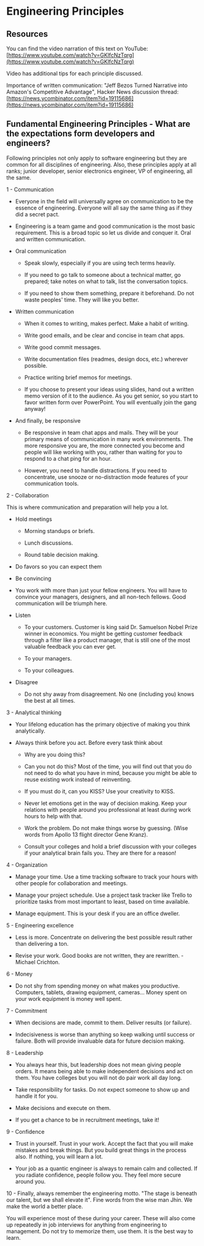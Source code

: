 # Engineering Principles

## Resources
You can find the video narration of this text on YouTube: [https://www.youtube.com/watch?v=GKlfcNzTqrg](https://www.youtube.com/watch?v=GKlfcNzTqrg)

Video has additional tips for each principle discussed.

Importance of written communication: "Jeff Bezos Turned Narrative into Amazon's Competitive Advantage", Hacker News discussion thread: [https://news.ycombinator.com/item?id=19115686](https://news.ycombinator.com/item?id=19115686)

## Fundamental Engineering Principles - What are the expectations form developers and engineers?
Following principles not only apply to software engineering but they are common for all disciplines of engineering. Also, these principles apply at all ranks; junior developer, senior electronics engineer, VP of engineering, all the same.

1 - Communication

* Everyone in the field will universally agree on communication to be the essence of engineering. Everyone will all say the same thing as if they did a secret pact.

* Engineering is a team game and good communication is the most basic requirement. This is a broad topic so let us divide and conquer it. Oral and written communication.

* Oral communication

    * Speak slowly, especially if you are using tech terms heavily.

    * If you need to go talk to someone about a technical matter, go prepared; take notes on what to talk, list the conversation topics.

    * If you need to show them something, prepare it beforehand. Do not waste peoples' time. They will like you better.

* Written communication

    * When it comes to writing, makes perfect. Make a habit of writing.

    * Write good emails, and be clear and concise in team chat apps.

    * Write good commit messages.

    * Write documentation files (readmes, design docs, etc.) wherever possible.

    * Practice writing brief memos for meetings.

    * If you choose to present your ideas using slides, hand out a written memo version of it to the audience. As you get senior, so you start to favor written form over PowerPoint. You will eventually join the gang anyway!

* And finally, be responsive

    * Be responsive in team chat apps and mails. They will be your primary means of communication in many work environments. The more responsive you are, the more connected you become and people will like working with you, rather than waiting for you to respond to a chat ping for an hour.

    * However, you need to handle distractions. If you need to concentrate, use snooze or no-distraction mode features of your communication tools.

2 - Collaboration

This is where communication and preparation will help you a lot.

* Hold meetings

    * Morning standups or briefs.

    * Lunch discussions.

    * Round table decision making.

* Do favors so you can expect them

* Be convincing

* You work with more than just your fellow engineers. You will have to convince your managers, designers, and all non-tech fellows. Good communication will be triumph here.

* Listen

    * To your customers. Customer is king said Dr. Samuelson Nobel Prize winner in economics. You might be getting customer feedback through a filter like a product manager, that is still one of the most valuable feedback you can ever get.

    * To your managers.

    * To your colleagues.

* Disagree

    * Do not shy away from disagreement. No one (including you) knows the best at all times.

3 - Analytical thinking

* Your lifelong education has the primary objective of making you think analytically.

* Always think before you act. Before every task think about

    * Why are you doing this?

    * Can you not do this? Most of the time, you will find out that you do not need to do what you have in mind, because you might be able to reuse existing work instead of reinventing.

    * If you must do it, can you KISS? Use your creativity to KISS.

    * Never let emotions get in the way of decision making. Keep your relations with people around you professional at least during work hours to help with that.

    * Work the problem. Do not make things worse by guessing. (Wise words from Apollo 13 flight director Gene Kranz).

    * Consult your colleges and hold a brief discussion with your colleges if your analytical brain fails you. They are there for a reason!

4 - Organization

* Manage your time. Use a time tracking software to track your hours with other people for collaboration and meetings.

* Manage your project schedule. Use a project task tracker like Trello to prioritize tasks from most important to least, based on time available.

* Manage equipment. This is your desk if you are an office dweller.

5 - Engineering excellence

* Less is more. Concentrate on delivering the best possible result rather than delivering a ton.

* Revise your work. Good books are not written, they are rewritten. - Michael Crichton.

6 - Money

* Do not shy from spending money on what makes you productive. Computers, tablets, drawing equipment, cameras... Money spent on your work equipment is money well spent.

7 - Commitment

* When decisions are made, commit to them. Deliver results (or failure).

* Indecisiveness is worse than anything so keep walking until success or failure. Both will provide invaluable data for future decision making.

8 - Leadership

* You always hear this, but leadership does not mean giving people orders. It means being able to make independent decisions and act on them. You have colleges but you will not do pair work all day long.

* Take responsibility for tasks. Do not expect someone to show up and handle it for you.

* Make decisions and execute on them.

* If you get a chance to be in recruitment meetings, take it!

9 - Confidence

* Trust in yourself. Trust in your work. Accept the fact that you will make mistakes and break things. But you build great things in the process also. If nothing, you will learn a lot.

* Your job as a quantic engineer is always to remain calm and collected. If you radiate confidence, people follow you. They feel more secure around you.

10 - Finally, always remember the engineering motto. "The stage is beneath our talent, but we shall elevate it". Fine words from the wise man Jhin. We make the world a better place.

You will experience most of these during your career. These will also come up repeatedly in job interviews for anything from engineering to management. Do not try to memorize them, use them. It is the best way to learn.
